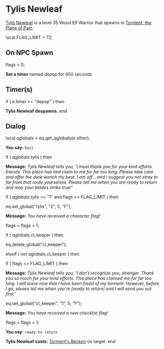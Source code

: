 # Tylis Newleaf



[Tylis Newleaf](/npc/207318) is a level 35 Wood Elf Warrior that spawns in [Torment, the Plane of Pain](/zone/207).

local FLAG_LIMIT = 72;



## On NPC Spawn

flags = 0;

**Set a timer** named *depop* for 600 seconds


## Timer(s)

if ( e.timer == "depop" ) then


**Tylis Newleaf despawns.**
end



## Dialog

local qglobals = eq.get_qglobals(e.other);


**You say:** `hail`





if ( qglobals.tylis ) then






**Message:** <span class="text-warning">*Tylis Newleaf tells you, 'I must thank you for your kind efforts friends.  This place has laid claim to me for far too long.  Please take care and offer the dark wench my best.  I am off... and I suggest you not stray to far from that route yourselves.  Please tell me when you are ready to return and may your blades strike true!'*</span>







if ( qglobals.tylis == "1" and flags <= FLAG_LIMIT ) then




eq.set_global("tylis", "2", 5, "F");




**Message:** <span class="text-warning">*You have received a character flag!*</span>




flags = flags + 1;









if ( qglobals.cl_keeper ) then




eq.delete_global("cl_keeper");









elseif ( not qglobals.cl_keeper ) then






if ( flags <= FLAG_LIMIT ) then




**Message:** <span class="text-warning">*Tylis Newleaf tells you, 'I don't recognize you, stranger. Thank you so much for your kind efforts.  This place has claimed me for far too long.  I will leave now that I have been freed of my torment. However, before I go, please tell me when you're [ready to return] and I will send you out first.'*</span>




eq.set_global("cl_keeper", "1", 5, "F");




**Message:** <span class="text-warning">*You have received a new checklist flag!*</span>




flags = flags + 1;







**You say:** `ready to return`



**Tylis Newleaf casts:** [Torment's Beckon](/spell/1136) on target.
end
